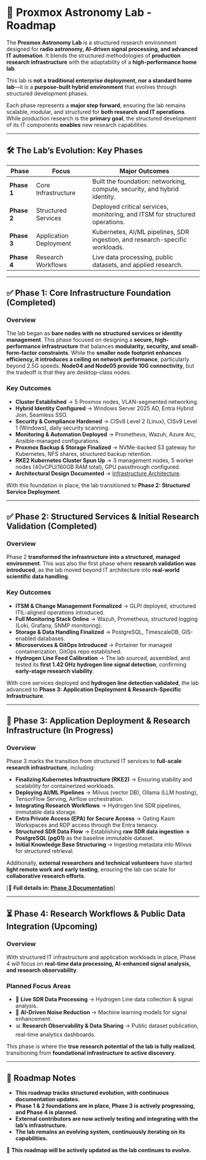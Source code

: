 # 🚀 **Proxmox Astronomy Lab - Roadmap**

The **Proxmox Astronomy Lab** is a structured research environment designed for **radio astronomy, AI-driven signal processing, and advanced IT automation**. It blends the structured methodologies of **production research infrastructure** with the adaptability of a **high-performance home lab**.

This lab is **not a traditional enterprise deployment, nor a standard home lab**—it is a **purpose-built hybrid environment** that evolves through structured development phases.

Each phase represents a **major step forward**, ensuring the lab remains scalable, modular, and structured for **both research and IT operations**. While production research is the **primary goal**, the structured development of its IT components **enables** new research capabilities.

---

## **🛠️ The Lab’s Evolution: Key Phases**

| **Phase** | **Focus** | **Major Outcomes** |
|-----------|----------|-------------------|
| **Phase 1** | Core Infrastructure | Built the foundation: networking, compute, security, and hybrid identity. |
| **Phase 2** | Structured Services | Deployed critical services, monitoring, and ITSM for structured operations. |
| **Phase 3** | Application Deployment | Kubernetes, AI/ML pipelines, SDR ingestion, and research-specific workloads. |
| **Phase 4** | Research Workflows | Live data processing, public datasets, and applied research. |

---

## ✅ **Phase 1: Core Infrastructure Foundation (Completed)**

### **Overview**

The lab began as **bare nodes with no structured services or identity management**. This phase focused on designing a **secure, high-performance infrastructure** that balances **modularity, security, and small-form-factor constraints**. While the **smaller node footprint enhances efficiency, it introduces a ceiling on network performance**, particularly beyond 2.5G speeds. **Node04 and Node05 provide 10G connectivity**, but the tradeoff is that they are desktop-class nodes.

### **Key Outcomes**

- **Cluster Established** → 5 Proxmox nodes, VLAN-segmented networking.
- **Hybrid Identity Configured** → Windows Server 2025 AD, Entra Hybrid Join, Seamless SSO.
- **Security & Compliance Hardened** → CISv8 Level 2 (Linux), CISv9 Level 1 (Windows), daily security scanning.
- **Monitoring & Automation Deployed** → Prometheus, Wazuh, Azure Arc, Ansible-managed configurations.
- **Proxmox Backup & Storage Finalized** → NVMe-backed S3 gateway for Kubernetes, NFS shares, structured backup retention.
- **RKE2 Kubernetes Cluster Spun Up** → 3 management nodes, 5 worker nodes (40vCPU/160GB RAM total), GPU passthrough configured.
- **Architectural Design Documented** → [Infrastructure Architecture](docs/infrastructure/architecture.md).

With this foundation in place, the lab transitioned to **Phase 2: Structured Service Deployment**.

---

## ✅ **Phase 2: Structured Services & Initial Research Validation (Completed)**

### **Overview**

Phase 2 **transformed the infrastructure into a structured, managed environment**. This was also the first phase where **research validation was introduced**, as the lab moved beyond IT architecture into **real-world scientific data handling**.

### **Key Outcomes**

- **ITSM & Change Management Formalized** → GLPI deployed, structured ITIL-aligned operations introduced.
- **Full Monitoring Stack Online** → Wazuh, Prometheus, structured logging (Loki, Grafana, SNMP monitoring).
- **Storage & Data Handling Finalized** → PostgreSQL, TimescaleDB, GIS-enabled databases.
- **Microservices & GitOps Introduced** → Portainer for managed containerization, GitOps repo established.
- **Hydrogen Line Feed Calibration** → The lab sourced, assembled, and tested its **first 1.42 GHz hydrogen line signal detection**, confirming **early-stage research viability**.

With core services deployed and **hydrogen line detection validated**, the lab advanced to **Phase 3: Application Deployment & Research-Specific Infrastructure**.

---

## 🚧 **Phase 3: Application Deployment & Research Infrastructure (In Progress)**

### **Overview**

Phase 3 marks the transition from structured IT services to **full-scale research infrastructure**, including:

- **Finalizing Kubernetes Infrastructure (RKE2)** → Ensuring stability and scalability for containerized workloads.
- **Deploying AI/ML Pipelines** → Milvus (vector DB), Ollama (LLM hosting), TensorFlow Serving, Airflow orchestration.
- **Integrating Research Workflows** → Hydrogen line SDR pipelines, immutable data storage.
- **Entra Private Access (EPA) for Secure Access** → Gating Kasm Workspaces and RDP access through the Entra tenancy.
- **Structured SDR Data Flow** → Establishing **raw SDR data ingestion → PostgreSQL (pg01)** as the baseline immutable dataset.
- **Initial Knowledge Base Structuring** → Ingesting metadata into Milvus for structured retrieval.

Additionally, **external researchers and technical volunteers** have started **light remote work and early testing**, ensuring the lab can scale for **collaborative research efforts**.

[📄 **Full details in: [Phase 3 Documentation](PHASE-3.md)**]

---

## ⏳ **Phase 4: Research Workflows & Public Data Integration (Upcoming)**

### **Overview**

With structured IT infrastructure and application workloads in place, Phase 4 will focus on **real-time data processing, AI-enhanced signal analysis, and research observability**.

### **Planned Focus Areas**

- 📡 **Live SDR Data Processing** → Hydrogen Line data collection & signal analysis.
- 🤖 **AI-Driven Noise Reduction** → Machine learning models for signal enhancement.
- 📊 **Research Observability & Data Sharing** → Public dataset publication, real-time analytics dashboards.

This phase is where the **true research potential of the lab is fully realized**, transitioning from **foundational infrastructure to active discovery**.

---

## **📌 Roadmap Notes**

- **This roadmap tracks structured evolution, with continuous documentation updates.**
- **Phase 1 & 2 foundations are in place, Phase 3 is actively progressing, and Phase 4 is planned.**
- **External contributors are now actively testing and integrating with the lab’s infrastructure.**
- **The lab remains an evolving system, continuously iterating on its capabilities.**

📌 **This roadmap will be actively updated as the lab continues to evolve.**
